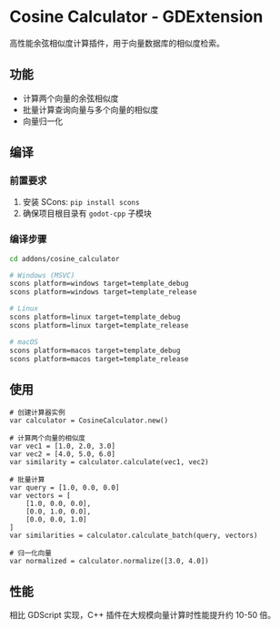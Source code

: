 # Cosine Calculator - GDExtension

高性能余弦相似度计算插件，用于向量数据库的相似度检索。

## 功能

- 计算两个向量的余弦相似度
- 批量计算查询向量与多个向量的相似度
- 向量归一化

## 编译

### 前置要求

1. 安装 SCons: `pip install scons`
2. 确保项目根目录有 `godot-cpp` 子模块

### 编译步骤

```bash
cd addons/cosine_calculator

# Windows (MSVC)
scons platform=windows target=template_debug
scons platform=windows target=template_release

# Linux
scons platform=linux target=template_debug
scons platform=linux target=template_release

# macOS
scons platform=macos target=template_debug
scons platform=macos target=template_release
```

## 使用

```gdscript
# 创建计算器实例
var calculator = CosineCalculator.new()

# 计算两个向量的相似度
var vec1 = [1.0, 2.0, 3.0]
var vec2 = [4.0, 5.0, 6.0]
var similarity = calculator.calculate(vec1, vec2)

# 批量计算
var query = [1.0, 0.0, 0.0]
var vectors = [
    [1.0, 0.0, 0.0],
    [0.0, 1.0, 0.0],
    [0.0, 0.0, 1.0]
]
var similarities = calculator.calculate_batch(query, vectors)

# 归一化向量
var normalized = calculator.normalize([3.0, 4.0])
```

## 性能

相比 GDScript 实现，C++ 插件在大规模向量计算时性能提升约 10-50 倍。
